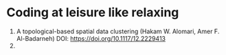 # Coding at leisure like relaxing
1. A topological-based spatial data clustering (Hakam W. Alomari, Amer F. Al-Badarneh)
DOI: https://doi.org/10.1117/12.2229413
2. 

